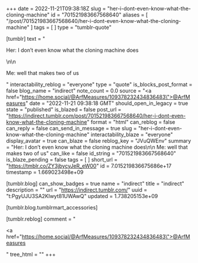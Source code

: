 +++
date = 2022-11-21T09:38:18Z
slug = "her-i-dont-even-know-what-the-cloning-machine"
id = "701521983667568640"
aliases = [ "/post/701521983667568640/her-i-dont-even-know-what-the-cloning-machine" ]
tags = [ ]
type = "tumblr-quote"

[tumblr]
text = "<p>Her: I don&rsquo;t even know what the cloning machine does</p>\n\n<p>Me: well that makes two of us</p>"
interactability_reblog = "everyone"
type = "quote"
is_blocks_post_format = false
blog_name = "indirect"
note_count = 0.0
source = "<a href=\"https://home.social/@ArfMeasures/109378232434836483\">@ArfMeasures</a>"
date = "2022-11-21 09:38:18 GMT"
should_open_in_legacy = true
state = "published"
is_blazed = false
post_url = "https://indirect.tumblr.com/post/701521983667568640/her-i-dont-even-know-what-the-cloning-machine"
format = "html"
can_reblog = false
can_reply = false
can_send_in_message = true
slug = "her-i-dont-even-know-what-the-cloning-machine"
interactability_blaze = "everyone"
display_avatar = true
can_blaze = false
reblog_key = "JVuQWEnv"
summary = "Her: I don’t even know what the cloning machine does\n\n Me: well that makes two of us"
can_like = false
id_string = "701521983667568640"
is_blaze_pending = false
tags = [ ]
short_url = "https://tmblr.co/ZY3jbycyJeR_eW00"
id = 7.015219836675686e+17
timestamp = 1.669023498e+09

[tumblr.blog]
can_show_badges = true
name = "indirect"
title = "indirect"
description = ""
url = "https://indirect.tumblr.com/"
uuid = "t:PgyUJU3SA2Klwyt81UWAwQ"
updated = 1.738205153e+09

[tumblr.blog.tumblrmart_accessories]

[tumblr.reblog]
comment = "<p><a href=\"https://home.social/@ArfMeasures/109378232434836483\">@ArfMeasures</a></p>"
tree_html = ""
+++
